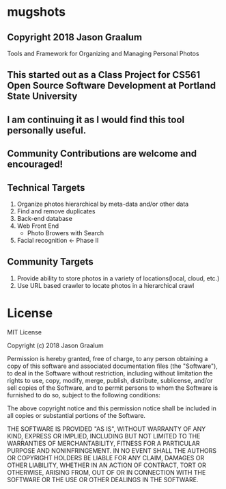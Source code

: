 # mugshots

## Copyright 2018 Jason Graalum
Tools and Framework for Organizing and Managing Personal Photos

## This started out as a Class Project for CS561 Open Source Software Development at Portland State University
## I am continuing it as I would find this tool personally useful.
## Community Contributions are welcome and encouraged!

## Technical Targets
1. Organize photos hierarchical by meta-data and/or other data
1. Find and remove duplicates
1. Back-end database
1. Web Front End
   - Photo Browers with Search
1. Facial recognition <- Phase II

## Community Targets
1. Provide ability to store photos in a variety of locations(local, cloud, etc.)
2. Use URL based crawler to locate photos in a hierarchical crawl

# License

MIT License

Copyright (c) 2018 Jason Graalum

Permission is hereby granted, free of charge, to any person obtaining a copy
of this software and associated documentation files (the "Software"), to deal
in the Software without restriction, including without limitation the rights
to use, copy, modify, merge, publish, distribute, sublicense, and/or sell
copies of the Software, and to permit persons to whom the Software is
furnished to do so, subject to the following conditions:

The above copyright notice and this permission notice shall be included in all
copies or substantial portions of the Software.

THE SOFTWARE IS PROVIDED "AS IS", WITHOUT WARRANTY OF ANY KIND, EXPRESS OR
IMPLIED, INCLUDING BUT NOT LIMITED TO THE WARRANTIES OF MERCHANTABILITY,
FITNESS FOR A PARTICULAR PURPOSE AND NONINFRINGEMENT. IN NO EVENT SHALL THE
AUTHORS OR COPYRIGHT HOLDERS BE LIABLE FOR ANY CLAIM, DAMAGES OR OTHER
LIABILITY, WHETHER IN AN ACTION OF CONTRACT, TORT OR OTHERWISE, ARISING FROM,
OUT OF OR IN CONNECTION WITH THE SOFTWARE OR THE USE OR OTHER DEALINGS IN THE
SOFTWARE.
